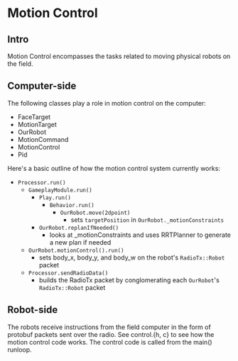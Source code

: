 
# Motion Control

## Intro

Motion Control encompasses the tasks related to moving physical robots on the field.


## Computer-side

The following classes play a role in motion control on the computer:

* FaceTarget
* MotionTarget
* OurRobot
* MotionCommand
* MotionControl
* Pid



Here's a basic outline of how the motion control system currently works:

* `Processor.run()`
	* `GameplayModule.run()`
		* `Play.run()`
			* `Behavior.run()`
				* `OurRobot.move(2dpoint)`
					* sets `targetPosition` in `OurRobot._motionConstraints`
		* `OurRobot.replanIfNeeded()`
			* looks at _motionConstraints and uses RRTPlanner to generate a new plan if needed
	* `OurRobot.motionControl().run()`
		* sets body_x, body_y, and body_w on the robot's `RadioTx::Robot` packet
	* `Processor.sendRadioData()`
		* builds the RadioTx packet by conglomerating each `OurRobot`'s `RadioTx::Robot` packet



## Robot-side

The robots receive instructions from the field computer in the form of protobuf packets sent over the radio.  See control.{h, c} to see how the motion control code works.  The control code is called from the main() runloop.

